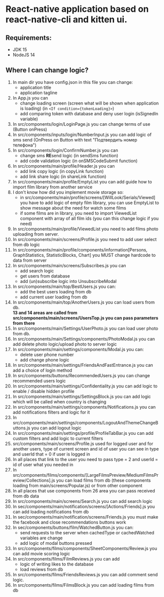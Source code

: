 # React-native application based on react-native-cli and kitten ui.

## Requirements:

- JDK 15
- NodeJS 14

## Where I can change logic?

1. In main dir you have config.json in this file you can change:
    - application title
    - application tagline
2. In App.js you can
    - change loading screen (screen what will be shown when application is loading) (in `<If condition={tokenLoading}>`)
    - add comparing token with database and deny user login (isSignedIn variable)
3. In src/components/login/LoginPage.js you can change terms of use (Button onPress)
4. In src/components/inputs/login/NumberInput.js you can add logic of sms send (OnPress on Button with text "Подтвердить
   номер телефона")
5. In src/components/login/ConfirmNumber.js you can
    - change sms **RE**send logic (in sendSms function)
    - add code validation logic (in onSMSCodeSubmit function)
6. In src/components/main/profile/Header.js you can
    - add link copy logic (in copyLink function)
    - add link share logic (in shareLink function)
7. In src/components/main/profile/EmptyList you can add guide how to import film library from another service
8. I don't know how did you implement movie storage so:
    - in src/components/main/profile/screens/[WillLook/Serials/Viewed] you have to add logic of empty film library, you
      can use EmptyList to show message about the need for watch some films
    - if some films are in library, you need to import ViewedList component with array of all film ids (you can this
      change logic if you need)
9. In src/components/main/profile/ViewedList you need to add films photo uploading from server.
10. In src/components/main/screens/Profile.js you need to add user select from db logic
11. In src/components/main/profile/components/information[Persons, GraphStatistics, StatisticBlocks, Chart]
    you MUST change hardcode to data from server
12. In src/components/main/screens/Subscribes.js you can
    - add search logic
    - get users from database
    - add (un)subscribe logic into UnsubscribeModal
13. In src/components/main/top/BestUsers.js you can:
    - add the best users loading from db
    - add current user loading from db
14. In src/components/main/top/AnotherUsers.js you can load users from db. <br/>
    **13 and 14 areas are called from src/components/main/screens/UsersTop.js you can pass parameters from there** <br/>
15. In src/components/main/Settings/UserPhoto.js you can load user photo from db.
16. In src/components/main/Settings/components/PhotoModal.js you can add delete photo logic/upload photo to server logic
17. In src/components/main/settings/components/Modal.js you can:
    - delete user phone number
    - add change phone logic
18. In src/components/main/settings/FriendsAndFastEntrance.js you can add a choice of login method
19. In src/components/buttons/RecommendedUsers.js you can change recommended users logic
20. In src/components/main/settings/Confidentiality.js you can add logic to enable / disable hidden profile
21. In src/components/main/settings/SettingsBlock.js you can add logic which will be called when country is changing
22. In src/components/main/settings/components/Notifications.js you can add notifications filters and logic for it
23. In src/components/main/settings/components/LogoutAndThemeChangeButtons.js you can add logout logic
24. In src/components/main/settings/profile/ProfileTabBar.js you can add custom filters and add logic to current filters
25. src/components/main/screens/Profile.js used for logged user and for another users, type of current screen and id of
    user you can see in type and userId that = 0 if user is logged in
26. In all places that link to the user you need to pass type = 2 and userId = id of user what you needed in
27. In src/components/films/components/[LargeFilmsPreview/MediumFilmsPreview/Collections].js you can load films from
    db (these components loading from main/screens/Popular.js) or from other component
28. In all places that use components from 26 area you can pass received from db data
29. In src/components/main/screens/Search.js you can add search logic
30. In sec/components/main/notification/screens/[Actions/Friends].js you can add loading notifications from db
31. In sec/components/main/notification/screens/Friends.js you must make the facebook and close recommendations buttons
    work
32. In sec/components/buttons/film/WatchedButton.js you can:
    - send requests to the server when cachedType or cachedWatched variables are change
    - add logic of modal buttons pressed
33. In src/components/films/components/SheetComponents/Review.js you can add movie scoring logic
34. In src/components/films/FilmReviews.js you can add 
    - logic of writing likes to the database
    - load reviews from db
35. In src/components/films/FriendsReviews.js you can add comment send logic.
36. In src/components/films/FilmsBlock.js you can add loading films from db